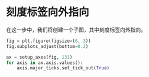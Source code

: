 # 刻度标签向外指向

在这一步中，我们将创建一个子图，其中刻度标签向外指向。

```python
fig = plt.figure(figsize=(6, 3))
fig.subplots_adjust(bottom=0.2)

ax = setup_axes(fig, 131)
for axis in ax.axis.values():
    axis.major_ticks.set_tick_out(True)
```
